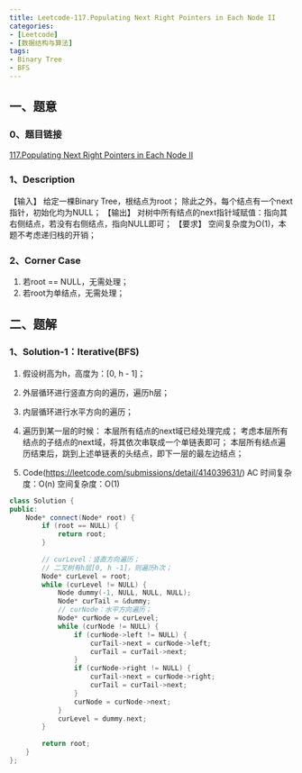 ```yaml
---
title: Leetcode-117.Populating Next Right Pointers in Each Node II
categories: 
- [Leetcode]
- [数据结构与算法]
tags: 
- Binary Tree
- BFS
---
```


## 一、题意

### 0、题目链接
[117.Populating Next Right Pointers in Each Node II](https://leetcode.com/problems/populating-next-right-pointers-in-each-node-ii/)

### 1、Description
【输入】
给定一棵Binary Tree，根结点为root；
除此之外，每个结点有一个next指针，初始化均为NULL；
【输出】
对树中所有结点的next指针域赋值：指向其右侧结点，若没有右侧结点，指向NULL即可；
【要求】
空间复杂度为O(1)，本题不考虑递归栈的开销；

<!-- more -->

### 2、Corner Case
1. 若root == NULL，无需处理；
2. 若root为单结点，无需处理；

## 二、题解

### 1、Solution-1：Iterative(BFS)
1. 假设树高为h，高度为：[0, h - 1]；

2. 外层循环进行竖直方向的遍历，遍历h层；

3. 内层循环进行水平方向的遍历；

4. 遍历到某一层的时候：
本层所有结点的next域已经处理完成；
考虑本层所有结点的子结点的next域，将其依次串联成一个单链表即可；
本层所有结点遍历结束后，跳到上述单链表的头结点，即下一层的最左边结点；

5. Code(https://leetcode.com/submissions/detail/414039631/)
AC
时间复杂度：O(n)
空间复杂度：O(1)
```C++
class Solution {
public:
    Node* connect(Node* root) {
        if (root == NULL) {
            return root;
        }
        
        // curLevel：竖直方向遍历；
        // 二叉树有h层[0, h -1]，则遍历h次；
        Node* curLevel = root;
        while (curLevel != NULL) {
            Node dummy(-1, NULL, NULL, NULL);
            Node* curTail = &dummy;
            // curNode：水平方向遍历；
            Node* curNode = curLevel;
            while (curNode != NULL) {
                if (curNode->left != NULL) {
                    curTail->next = curNode->left;
                    curTail = curTail->next;
                }
                if (curNode->right != NULL) {
                    curTail->next = curNode->right;
                    curTail = curTail->next;
                }
                curNode = curNode->next;
            }
            curLevel = dummy.next;
        }
        
        return root;
    }
};
```